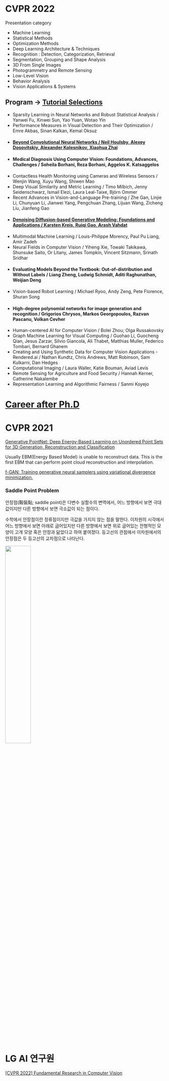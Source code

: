 # CVPR 2022

Presentation category

* Machine Learning
* Statistical Methods
* Optimization Methods
* Deep Learning Architecture & Techniques
* Recognition : Detection, Categorization, Retrieval
* Segmentation, Grouping and Shape Analysis
* 3D From Single Images
* Photogrammetry and Remote Sensing
* Low-Level Vision
* Behavior Analysis
* Vision Applications & Systems

## Program -> [Tutorial Selections](https://cvpr2022.thecvf.com/tutorial-selections)

* Sparsity Learning in Neural Networks and Robust Statistical Analysis / Yanwei Fu, Xinwei Sun, Yao Yuan, Wotao Yin
* Performance Measures in Visual Detection and Their Optimization / Emre Akbas, Sinan Kalkan, Kemal Oksuz
* #### [Beyond Convolutional Neural Networks / Neil Houlsby, Alexey Dosovitskiy, Alexander Kolesnikov, Xiaohua Zhai](https://sites.google.com/view/cvpr-2022-beyond-cnn)
* #### Medical Diagnosis Using Computer Vision: Foundations, Advances, Challenges / Soheila Borhani, Reza Borhani, Aggelos K. Katsaggelos
* Contactless Health Monitoring using Cameras and Wireless Sensors / Wenjin Wang, Xuyu Wang, Shiwen Mao
* Deep Visual Similarity and Metric Learning / Timo Milbich, Jenny Seidenschwarz, Ismail Elezi, Laura Leal-Taixe, Björn Ommer
* Recent Advances in Vision-and-Language Pre-training / Zhe Gan, Linjie Li, Chunyuan Li, Jianwei Yang, Pengchuan Zhang, Lijuan Wang, Zicheng Liu, Jianfeng Gao
* #### [Denoising Diffusion-based Generative Modeling: Foundations and Applications / Karsten Kreis, Ruiqi Gao, Arash Vahdat](https://cvpr2022-tutorial-diffusion-models.github.io/) 
* Multimodal Machine Learning / Louis-Philippe Morency, Paul Pu Liang, Amir Zadeh
* Neural Fields in Computer Vision / Yiheng Xie, Towaki Takikawa, Shunsuke Saito, Or Litany, James Tompkin, Vincent Sitzmann, Srinath Sridhar
* #### Evaluating Models Beyond the Textbook: Out-of-distribution and Without Labels / Liang Zheng, Ludwig Schmidt, Aditi Raghunathan, Weijian Deng
* Vision-based Robot Learning / Michael Ryoo, Andy Zeng, Pete Florence, Shuran Song
* #### High-degree polynomial networks for image generation and recognition / Grigorios Chrysos, Markos Georgopoulos, Razvan Pascanu, Volkan Cevher
* Human-centered AI for Computer Vision / Bolei Zhou; Olga Russakovsky
* Graph Machine Learning for Visual Computing / Guohao Li, Guocheng Qian, Jesus Zarzar, Silvio Giancola, Ali Thabet, Matthias Muller, Federico Tombari, Bernard Ghanem
* Creating and Using Synthetic Data for Computer Vision Applications - Rendered.ai / Nathan Kundtz, Chris Andrews, Matt Robinson, Sam Kulkarni, Dan Hedges
* Computational Imaging / Laura Waller, Katie Bouman, Aviad Levis
* Remote Sensing for Agriculture and Food Security / Hannah Kerner, Catherine Nakalembe
* Representation Learning and Algorithmic Fairness / Sanmi Koyejo

# [Career after Ph.D](https://cvpr2022.thecvf.com/jobs?page=1)

# CVPR 2021

[Generative PointNet: Deep Energy-Based Learning on Unordered Point Sets for 3D Generation, Reconstruction and Classification](https://openaccess.thecvf.com/content/CVPR2021/papers/Xie_Generative_PointNet_Deep_Energy-Based_Learning_on_Unordered_Point_Sets_for_CVPR_2021_paper.pdf)

Usually EBM(Energy Based Model) is unable to reconstruct data. This is the first EBM that can perform point cloud reconstruction and interpolation.

[f-GAN: Training generative neural samplers using variational divergence minimization.](https://arxiv.org/pdf/1606.00709.pdf)

### Saddle Point Problem

안장점(鞍裝點; saddle point)은 다변수 실함수의 변역에서, 어느 방향에서 보면 극대값이지만 다른 방향에서 보면 극소값이 되는 점이다.

수학에서 안장점이란 정류점이지만 극값을 가지지 않는 점을 말한다. 이차원의 시각에서 어느 방향에서 보면 아래로 굽어있지만 다른 방향에서 보면 위로 굽어있는 전형적인 모양이 고개 모양 혹은 안장과 닮았다고 하여 붙여졌다. 등고선의 관점에서 이차원에서의 안장점은 두 등고선의 교차점으로 나타난다.

<img src="https://github.com/hyeseongkim0/CVPR/blob/main/images/saddle point.PNG" width="40%">

# LG AI 연구원

[[CVPR 2022] Fundamental Research in Computer Vision](https://www.lgresearch.ai/kor/blog/view/?seq=214)
